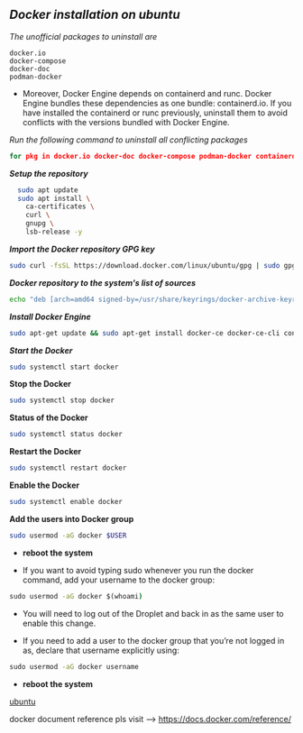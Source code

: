 _Docker installation on ubuntu_
---

_The unofficial packages to uninstall are_

    docker.io
    docker-compose
    docker-doc
    podman-docker

* Moreover, Docker Engine depends on containerd and runc. Docker Engine bundles these dependencies as one bundle: containerd.io. If you have installed the containerd or runc previously, uninstall them to avoid conflicts with the versions bundled with Docker Engine.

_Run the following command to uninstall all conflicting packages_

 ```cmd
 for pkg in docker.io docker-doc docker-compose podman-docker containerd runc; do sudo apt remove $pkg; done
```

_**Setup the repository**_

```bash
  sudo apt update
  sudo apt install \
    ca-certificates \
    curl \
    gnupg \
    lsb-release -y
```
_**Import the Docker repository GPG key**_

```bash
sudo curl -fsSL https://download.docker.com/linux/ubuntu/gpg | sudo gpg --dearmor -o /usr/share/keyrings/docker-archive-keyring.gpg
```
_**Docker repository to the system's list of sources**_

```bash
echo "deb [arch=amd64 signed-by=/usr/share/keyrings/docker-archive-keyring.gpg] https://download.docker.com/linux/ubuntu jammy stable" | sudo tee /etc/apt/sources.list.d/docker.list > /dev/null
```

_**Install Docker Engine**_

```bash
sudo apt-get update && sudo apt-get install docker-ce docker-ce-cli containerd.io -y
```

_**Start the Docker**_

```bash
sudo systemctl start docker
```

**Stop the Docker**

```bash
sudo systemctl stop docker
```
**Status of the Docker**

```bash
sudo systemctl status docker
```


**Restart the Docker**

```bash
sudo systemctl restart docker
```

**Enable the Docker**
```bash
sudo systemctl enable docker
```
**Add the users into Docker group**

```bash
sudo usermod -aG docker $USER
```
* **reboot the system**

* If you want to avoid typing sudo whenever you run the docker command, add your username to the docker group:

```cmd
sudo usermod -aG docker $(whoami)
```
* You will need to log out of the Droplet and back in as the same user to enable this change.

* If you need to add a user to the docker group that you’re not logged in as, declare that username explicitly using:
```cmd
sudo usermod -aG docker username
```
* **reboot the system**

[ubuntu](https://docs.docker.com/engine/install/ubuntu/#uninstall-docker-engine)

docker document reference pls visit --> https://docs.docker.com/reference/

